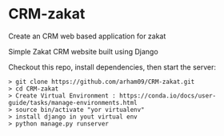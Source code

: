 # CRM-zakat
Create an CRM web based application for zakat

Simple Zakat CRM website built using Django


Checkout this repo, install dependencies, then start the server:

    > git clone https://github.com/arham09/CRM-zakat.git
    > cd CRM-zakat
    > Create Virtual Environment : https://conda.io/docs/user-guide/tasks/manage-environments.html
    > source bin/activate "yor virtualenv"
    > install django in yout virtual env
    > python manage.py runserver
